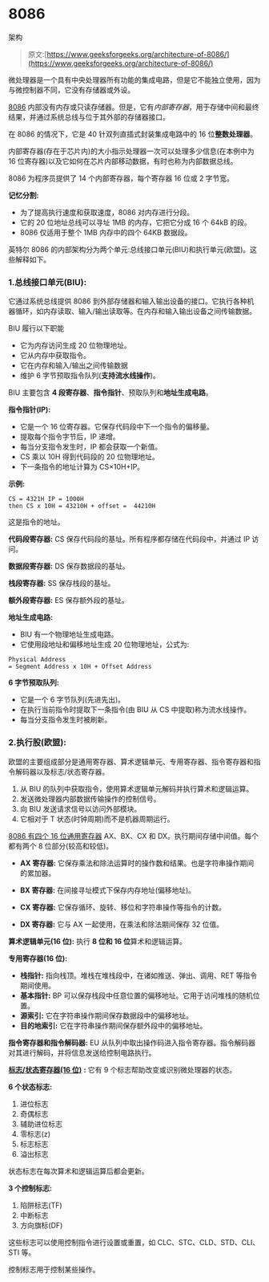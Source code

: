 # 8086

架构

> 原文:[https://www.geeksforgeeks.org/architecture-of-8086/](https://www.geeksforgeeks.org/architecture-of-8086/)

微处理器是一个具有中央处理器所有功能的集成电路，但是它不能独立使用，因为与微控制器不同，它没有存储器或外设。

[8086](https://www.geeksforgeeks.org/pin-diagram-8086-microprocessor/) 内部没有内存或只读存储器。但是，它有*内部寄存器*，用于存储中间和最终结果，并通过系统总线与位于其外部的存储器接口。

在 8086 的情况下，它是 40 针双列直插式封装集成电路中的 16 位**整数处理器**。

内部寄存器(存在于芯片内)的大小指示处理器一次可以处理多少信息(在本例中为 16 位寄存器)以及它如何在芯片内部移动数据，有时也称为内部数据总线。

8086 为程序员提供了 14 个内部寄存器，每个寄存器 16 位或 2 字节宽。

**记忆分割:**

*   为了提高执行速度和获取速度，8086 对内存进行分段。
*   它的 20 位地址总线可以寻址 1MB 的内存，它把它分成 16 个 64kB 的段。
*   8086 仅适用于整个 1MB 内存中的四个 64KB 数据段。

英特尔 8086 的内部架构分为两个单元:总线接口单元(BIU)和执行单元(欧盟)。这些解释如下。

### 1.总线接口单元(BIU):

它通过系统总线提供 8086 到外部存储器和输入输出设备的接口。它执行各种机器循环，如内存读取、输入/输出读取等。在内存和输入输出设备之间传输数据。

BIU 履行以下职能

*   它为内存访问生成 20 位物理地址。
*   它从内存中获取指令。
*   它在内存和输入/输出之间传输数据
*   维护 6 字节预取指令队列(**支持流水线操作**)。

BIU 主要包含 **4 段寄存器**、**指令指针**、预取队列和**地址生成电路**。

**指令指针(IP):**

*   它是一个 16 位寄存器。它保存代码段中下一个指令的偏移量。
*   提取每个指令字节后，IP 递增。
*   每当分支指令发生时，IP 都会获取一个新值。
*   CS 乘以 10H 得到代码段的 20 位物理地址。
*   下一条指令的地址计算为 CS×10H+IP。

**示例:**

```
CS = 4321H IP = 1000H 
then CS x 10H = 43210H + offset =  44210H  
```

这是指令的地址。

**代码段寄存器:**
CS 保存代码段的基址。所有程序都存储在代码段中，并通过 IP 访问。

**数据段寄存器:**
DS 保存数据段的基址。

**栈段寄存器:**
SS 保存栈段的基址。

**额外段寄存器:**
ES 保存额外段的基址。

**地址生成电路:**

*   BIU 有一个物理地址生成电路。
*   它使用段地址和偏移地址生成 20 位物理地址，公式为:

```
Physical Address 
= Segment Address x 10H + Offset Address
```

**6 字节预取队列:**

*   它是一个 6 字节队列(先进先出)。
*   在执行当前指令时提取下一条指令(由 BIU 从 CS 中提取)称为流水线操作。
*   每当分支指令发生时被刷新。

### 2.执行股(欧盟):

欧盟的主要组成部分是通用寄存器、算术逻辑单元、专用寄存器、指令寄存器和指令解码器以及标志/状态寄存器。

1.  从 BIU 的队列中获取指令，使用算术逻辑单元解码并执行算术和逻辑运算。
2.  发送微处理器内部数据传输操作的控制信号。
3.  向 BIU 发送请求信号以访问外部模块。
4.  它相对于 T 状态(时钟周期)而不是机器周期运行。

[8086 有四个 16 位通用寄存器](https://www.geeksforgeeks.org/general-purpose-registers-8086-microprocessor/) AX、BX、CX 和 DX。执行期间存储中间值。每个都有两个 8 位部分(较高和较低)。

*   **AX 寄存器:**
    它保存乘法和除法运算时的操作数和结果。也是字符串操作期间的累加器。

*   **BX 寄存器:**
    在间接寻址模式下保存内存地址(偏移地址)。

*   **CX 寄存器:**
    它保存循环、旋转、移位和字符串操作等指令的计数。

*   **DX 寄存器:**
    它与 AX 一起使用，在乘法和除法期间保存 32 位值。

**算术逻辑单元(16 位):**
执行 **8 位和 16 位**算术和逻辑运算。

**专用寄存器(16 位):**

*   **栈指针:**
    指向栈顶。堆栈在堆栈段中，在诸如推送、弹出、调用、RET 等指令期间使用。
*   **基本指针:**
    BP 可以保存栈段中任意位置的偏移地址。它用于访问堆栈的随机位置。
*   **源索引:**
    它在字符串操作期间保存数据段中的偏移地址。
*   **目的地索引:**
    它在字符串操作期间保存额外段中的偏移地址。

**指令寄存器和指令解码器:**
EU 从队列中取出操作码进入指令寄存器。指令解码器对其进行解码，并将信息发送给控制电路执行。

[**标志/状态寄存器(16 位)**](https://www.geeksforgeeks.org/flag-register-8086-microprocessor/) **:**
它有 9 个标志帮助改变或识别微处理器的状态。

**6 个状态标志:**

1.  进位标志
2.  奇偶标志
3.  辅助进位标志
4.  零标志(z)
5.  标志标志
6.  溢出标志

状态标志在每次算术和逻辑运算后都会更新。

**3 个控制标志:**

1.  陷阱标志(TF)
2.  中断标志
3.  方向旗标(DF)

这些标志可以使用控制指令进行设置或重置，如 CLC、STC、CLD、STD、CLI、STI 等。

控制标志用于控制某些操作。